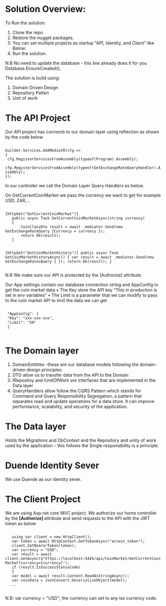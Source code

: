 <h1>Solution Overview:</h1>

To Run the solution:
1. Clone the repo.
2. Restore the nugget packages.
3. You can set multiple projects as startup "API, Identity, and Client" like Below:
4. Run the solution.

N.B No need to update the database - this line already does it for you Database.EnsureCreated();

The solution is build using:
1. Domain Driven Design
2. Repository Patten 
3. Unit of work

<h1>The API Project</h1>

Our API project has connects to our domain layer using reflection as shown by the code below

<code>
builder.Services.AddMediatR(cfg =>
{
 cfg.RegisterServicesFromAssembly(typeof(Program).Assembly);
 cfg.RegisterServicesFromAssembly(typeof(GetExchangeRateQueryHandler).Assembly);
});

</code>
In our controller we call the Domain Layer Query Handlers as below.

On GetCurrentCoinMarket we pass the currency we want to get for example USD, ZAR,...

<code>
[HttpGet("GetCurrentCoinMarket")]
   public async Task<IActionResult> GetCurrentCoinMarketAsync(string currency)
   {
       CoinClassDto result = await _mediator.Send(new GetExchangeRateQuery {Currency = currency });
       return Ok(result);
   }
   
   [HttpGet("GetCoinMarketHistory")]
   public async Task<IActionResult> GetCoinMarketHistoryAsync()
   {
     var result = await _mediator.Send(new GetExchangeRatesQuery { });
     return Ok(result);
   }  
 </code>
 
N.B We make sure our API is protected by the [Authorize] attribute.

Our App settings contain our database connection string and AppConfig to get the coin market data
• The Key store the API key “This in production is set in env variables”
• The Limit is a parameter that we can modify to pass to the coin market API to limit the data we can get

<code>
 "AppConfig": {
 "Key": "xxx-xxx-xxx",
 "Limit": "50"
 }
 </code>
 
<h1>The Domain layer</h1>

<ol>
<li> DomainEntitites -these are our database models following the domain-driven design principles. </li>
<li> DTO allow us to transfer data from the API to the Domain </li>
<li> IRepositoy and IUnitOfWork are interfaces that are implemented in the Data layer </li>
<li> QueryHandlers allow follow the CQRS Pattern which stands for Command and Query Responsibility 
Segregation, a pattern that separates read and update operations for a data store. It can improve 
performance, scalability, and security of the application. </li>
</ol>

<h1> The Data layer </h1>
Holds the Migrations and DbContext and the Repository and unity of work used by the application –
this follows the Single responsibility is a principle.

<h1> Duende Identity Sever </h1>

We use Duende as our identity sever.

<h1>The Client Project </h1>

We are using Asp.net core MVC project.
We authorize our home controller by the <b> [Authorize] </b> attribute and send requests to the API with the JWT 
token as below

<code>
   using var client = new HttpClient();
   var token = await HttpContext.GetTokenAsync("access_token");
   client.SetBearerToken(token);
   var currency = "USD";
   var result = await client.GetAsync($"https://localhost:5445/api/CoinMarket/GetCurrentCoinMarket?currency={currency}");
   if (result.IsSuccessStatusCode)
   {
   var model = await result.Content.ReadAsStringAsync();
   var coinData = JsonConvert.DeserializeObject<CoinClassViewModel>(model);
  ...
 </code>
 
N.B: var currency = "USD"; the currency can set to any iso currency code.
